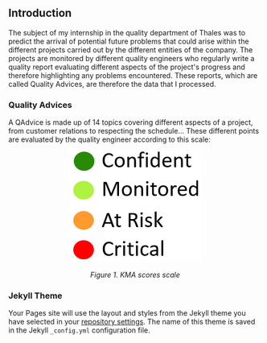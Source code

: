 ## Introduction
The subject of my internship in the quality department of Thales was to predict the arrival of potential future problems that could arise within the different projects carried out by the different entities of the company. The projects are monitored by different quality engineers who regularly write a quality report evaluating different aspects of the project's progress and therefore highlighting any problems encountered. These reports, which are called Quality Advices, are therefore the data that I processed.

### Quality Advices

A QAdvice is made up of 14 topics covering different aspects of a project, from customer relations to respecting the schedule... These different points are evaluated by the quality engineer according to this scale:


<p align="center">
  <img src="image/bareme.png"/>
</p>
<p align="center">
  <i>Figure 1. KMA scores scale</i>
</p>

### Jekyll Theme

Your Pages site will use the layout and styles from the Jekyll theme you have selected in your [repository settings](https://github.com/Bugato/QAdvice_Predictions/settings). The name of this theme is saved in the Jekyll `_config.yml` configuration file.
